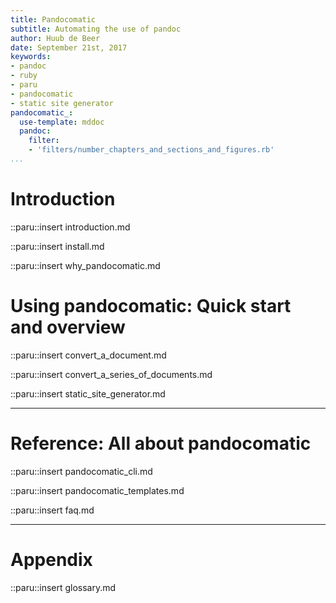 ```yaml
---
title: Pandocomatic
subtitle: Automating the use of pandoc
author: Huub de Beer
date: September 21st, 2017
keywords:
- pandoc
- ruby
- paru
- pandocomatic
- static site generator
pandocomatic_:
  use-template: mddoc
  pandoc:
    filter: 
    - 'filters/number_chapters_and_sections_and_figures.rb'
...
```


# Introduction

::paru::insert introduction.md

::paru::insert install.md

::paru::insert why_pandocomatic.md

# Using pandocomatic: Quick start and overview

::paru::insert convert_a_document.md

::paru::insert convert_a_series_of_documents.md

::paru::insert static_site_generator.md

------------------------------------------

# Reference: All about pandocomatic


::paru::insert pandocomatic_cli.md

::paru::insert pandocomatic_templates.md

::paru::insert faq.md

------------------------------------------

# Appendix

::paru::insert glossary.md
